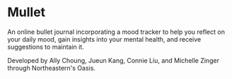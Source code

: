 # Mullet
An online bullet journal incorporating a mood tracker to help you reflect on your daily mood, gain insights into your mental health, and receive suggestions to maintain it.

Developed by Ally Choung, Jueun Kang, Connie Liu, and Michelle Zinger through Northeastern's Oasis.
